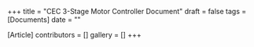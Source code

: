 +++
title = "CEC 3-Stage Motor Controller Document"
draft = false
tags = [Documents]
date = ""

[Article]
contributors = []
gallery = []
+++